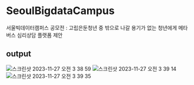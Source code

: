 # SeoulBigdataCampus
서울빅데이터캠퍼스 공모전 : 고립은둔청년 중 밖으로 나갈 용기가 없는 청년에게 메타버스 심리상담 플랫폼 제안 


## output


![스크린샷 2023-11-27 오전 3 38 59](https://github.com/seungwoolee-222/SeoulBigdataCampus/assets/86904141/afbff3d3-93bb-44ac-804a-15433cd6aeea)
![스크린샷 2023-11-27 오전 3 39 14](https://github.com/seungwoolee-222/SeoulBigdataCampus/assets/86904141/81ebb037-806c-4434-bffe-b84165b57f6a)
![스크린샷 2023-11-27 오전 3 39 35](https://github.com/seungwoolee-222/SeoulBigdataCampus/assets/86904141/ef870a2c-1a2f-4d85-9ff8-ce081489989f)
